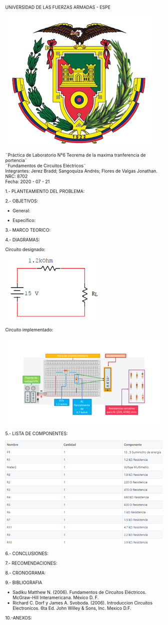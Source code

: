 UNIVERSIDAD DE LAS FUERZAS ARMADAS - ESPE

![](https://github.com/BraddJCJ/Informe5_Jerez_Sangoquiza_Zambrano/blob/master/img/Logo_ESPE.png)

¨Práctica de Laboratorio N°6 Teorema de la maxima tranferencia de portencia¨  
¨Fundamentos de Circuitos Eléctricos¨  
Integrantes: Jerez Bradd; Sangoquiza Andrés; Flores de Valgas Jonathan.  
NRC: 8702   
Fecha: 2020 - 07 - 21  

1.- PLANTEAMIENTO DEL PROBLEMA:

2.- OBJETIVOS:

* General: 


* Específico:




3.- MARCO TEORICO:


4.- DIAGRAMAS:

Circuito designado:

![](https://github.com/JonathanFloresDeValgas/InformeN6_FloresDeValgas_Jerez_Sangoquiza/blob/master/img/CN6.PNG)

Circuito implementado:

![](https://github.com/JonathanFloresDeValgas/InformeN6_FloresDeValgas_Jerez_Sangoquiza/blob/master/img/DiagramaN6.png)

5.- LISTA DE COMPONENTES:

![](https://github.com/JonathanFloresDeValgas/InformeN6_FloresDeValgas_Jerez_Sangoquiza/blob/master/img/Comp.PNG)
 
6.- CONCLUSIONES:



7.- RECOMENDACIONES:



8.- CRONOGRAMA:

9.- BIBLIOGRAFIA
 
 - Sadiku Matthew N. (2006). Fundamentos de Circuitos Eléctricos. McGraw-Hill Interamericana. México D. F.
-  Richard C. Dorf y James A. Svoboda. (2006). Introduccion Circuitos Electronicos. 6ta Ed. John Willey & Sons, Inc. Mexico D.F.

 10.-ANEXOS:
 
